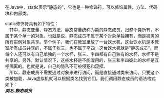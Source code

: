 在Java中，static表示“静态的”，它也是一种修饰符，可以修饰属性、方法、代码块和内部类。  
  
static修饰符具有如下特性：  
&emsp;其中，静态变量、静态方法、静态常量统称为类的静态成员，归整个类所有，不属于某个单一的对象。也就是说，静态成员不属于某个对象单独拥有，而是被类的所有实例对象共享。举个例子，我们在教室里放了一台饮水机，这台饮水机是本教室所有成员共享的，不属于张三，也不属于李四，这台饮水机就是”静态成员“。而每个人还可以有自己单独的一个水杯，张三、李四都有自己独有的水杯，水杯不是共享的。另外，默认情况下，这些水杯是不能混用的，张三和李四彼此的水杯是互相隔离的。也就是说，自己的隐私不可被侵犯和窥探。  
&emsp;所以，静态成员不需要通过对象来进行访问，而是直接通过类来访问。只要这个类被加载，Java虚拟机就可以根据类名找到它们。我们调用静态成员的语法格式如下：  
***类名.静态成员***
